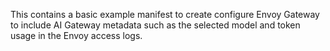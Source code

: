 This contains a basic example manifest to create configure Envoy Gateway to include
AI Gateway metadata such as the selected model and token usage in the Envoy access logs.
